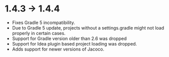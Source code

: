 # 1.4.3 -> 1.4.4

- Fixes Gradle 5 incompatibility.
- Due to Gradle 5 update, projects without a settings.gradle might not load properly in certain cases.
- Support for Gradle version older than 2.6 was dropped
- Support for Idea plugin based project loading was dropped.
- Adds support for newer versions of Jacoco.
